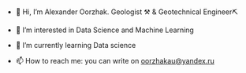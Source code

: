 - 👋 Hi, I’m Alexander Oorzhak. Geologist ⚒ & Geotechnical Engineer⛏

- 👀 I’m interested in Data Science and Machine Learning

- 🌱 I’m currently learning Data science

- 📫 How to reach me: you can write on oorzhakau@yandex.ru
